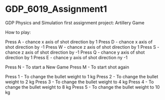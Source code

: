 # GDP_6019_Assignment1
GDP Physics and Simulation first assignment project: Artillery Game

How to play:

Press A - chance x axis of shot direction by 1
Press D - chance x axis of shot direction by -1
Press W - chance z axis of shot direction by 1
Press S - chance z axis of shot direction by -1
Press Q - chance y axis of shot direction by 1
Press E - chance y axis of shot direction ny -1

Press N - To start a New Game
Press M - To start shot again

Press 1 - To change the bullet weight to 1 kg
Press 2 - To change the bullet weight to 2 kg
Press 3 - To change the bullet weight to 4 kg
Press 4 - To change the bullet weight to 8 kg
Press 5 - To change the bullet weight to 10 kg
